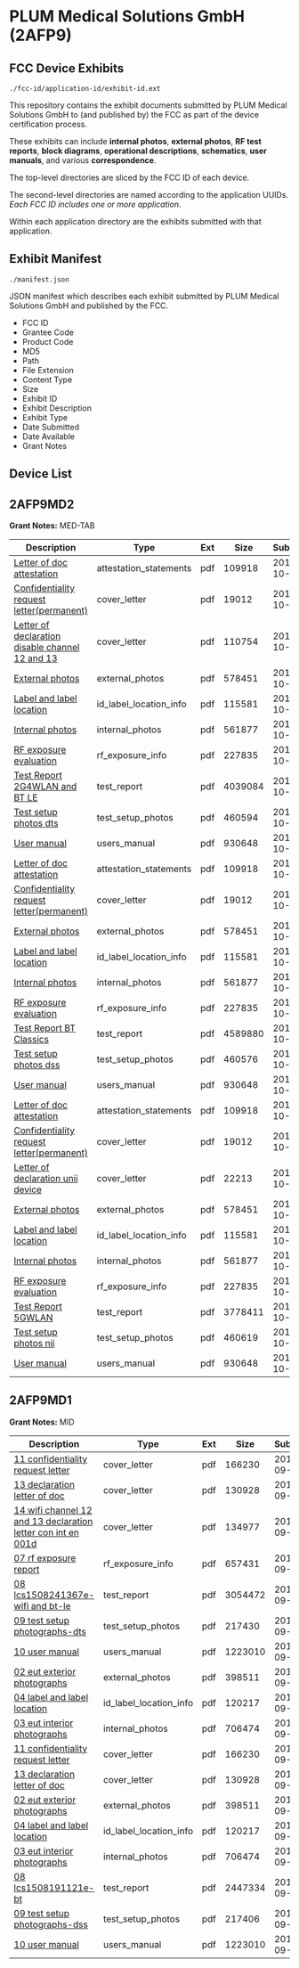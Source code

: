 # PLUM Medical Solutions GmbH (2AFP9)
## FCC Device Exhibits

```
./fcc-id/application-id/exhibit-id.ext
```

This repository contains the exhibit documents submitted by PLUM Medical Solutions GmbH to (and published by) the FCC as part of the device certification process.

These exhibits can include **internal photos**, **external photos**, **RF test reports**, **block diagrams**, **operational descriptions**, **schematics**, **user manuals**, and various **correspondence**.

The top-level directories are sliced by the FCC ID of each device.

The second-level directories are named according to the application UUIDs. *Each FCC ID includes one or more application.*

Within each application directory are the exhibits submitted with that application. 

## Exhibit Manifest

```
./manifest.json
```

JSON manifest which describes each exhibit submitted by PLUM Medical Solutions GmbH and published by the FCC.

- FCC ID
- Grantee Code
- Product Code
- MD5
- Path
- File Extension
- Content Type
- Size
- Exhibit ID
- Exhibit Description
- Exhibit Type
- Date Submitted
- Date Available
- Grant Notes

## Device List
## 2AFP9MD2
**Grant Notes:** MED-TAB

| Description | Type | Ext | Size | Submitted | Available |
| ----------- | ---- | --- | ---- | --------- | --------- |
| [Letter of doc attestation](2AFP9MD2/6390c52e9088e63a45b19bf8643bcdb6/3601110.pdf) | attestation_statements | pdf | 109918 | 2017-10-11 | 2017-10-12 |
| [Confidentiality request letter(permanent)](2AFP9MD2/6390c52e9088e63a45b19bf8643bcdb6/3601106.pdf) | cover_letter | pdf | 19012 | 2017-10-11 | 2017-10-12 |
| [Letter of declaration disable channel 12 and 13](2AFP9MD2/6390c52e9088e63a45b19bf8643bcdb6/3601124.pdf) | cover_letter | pdf | 110754 | 2017-10-11 | 2017-10-12 |
| [External photos](2AFP9MD2/6390c52e9088e63a45b19bf8643bcdb6/3601107.pdf) | external_photos | pdf | 578451 | 2017-10-11 | 2017-10-12 |
| [Label and label location](2AFP9MD2/6390c52e9088e63a45b19bf8643bcdb6/3601109.pdf) | id_label_location_info | pdf | 115581 | 2017-10-11 | 2017-10-12 |
| [Internal photos](2AFP9MD2/6390c52e9088e63a45b19bf8643bcdb6/3601108.pdf) | internal_photos | pdf | 561877 | 2017-10-11 | 2017-10-12 |
| [RF exposure evaluation](2AFP9MD2/6390c52e9088e63a45b19bf8643bcdb6/3601112.pdf) | rf_exposure_info | pdf | 227835 | 2017-10-11 | 2017-10-12 |
| [Test Report 2G4WLAN and BT LE](2AFP9MD2/6390c52e9088e63a45b19bf8643bcdb6/3601129.pdf) | test_report | pdf | 4039084 | 2017-10-11 | 2017-10-12 |
| [Test setup photos dts](2AFP9MD2/6390c52e9088e63a45b19bf8643bcdb6/3601130.pdf) | test_setup_photos | pdf | 460594 | 2017-10-11 | 2017-10-12 |
| [User manual](2AFP9MD2/6390c52e9088e63a45b19bf8643bcdb6/3601116.pdf) | users_manual | pdf | 930648 | 2017-10-11 | 2017-10-12 |
| [Letter of doc attestation](2AFP9MD2/88c2b3e3bd32daca3e6139e34a4cd3ee/3601110.pdf) | attestation_statements | pdf | 109918 | 2017-10-11 | 2017-10-12 |
| [Confidentiality request letter(permanent)](2AFP9MD2/88c2b3e3bd32daca3e6139e34a4cd3ee/3601106.pdf) | cover_letter | pdf | 19012 | 2017-10-11 | 2017-10-12 |
| [External photos](2AFP9MD2/88c2b3e3bd32daca3e6139e34a4cd3ee/3601107.pdf) | external_photos | pdf | 578451 | 2017-10-11 | 2017-10-12 |
| [Label and label location](2AFP9MD2/88c2b3e3bd32daca3e6139e34a4cd3ee/3601109.pdf) | id_label_location_info | pdf | 115581 | 2017-10-11 | 2017-10-12 |
| [Internal photos](2AFP9MD2/88c2b3e3bd32daca3e6139e34a4cd3ee/3601108.pdf) | internal_photos | pdf | 561877 | 2017-10-11 | 2017-10-12 |
| [RF exposure evaluation](2AFP9MD2/88c2b3e3bd32daca3e6139e34a4cd3ee/3601112.pdf) | rf_exposure_info | pdf | 227835 | 2017-10-11 | 2017-10-12 |
| [Test Report BT Classics](2AFP9MD2/88c2b3e3bd32daca3e6139e34a4cd3ee/3601114.pdf) | test_report | pdf | 4589880 | 2017-10-11 | 2017-10-12 |
| [Test setup photos dss](2AFP9MD2/88c2b3e3bd32daca3e6139e34a4cd3ee/3601115.pdf) | test_setup_photos | pdf | 460576 | 2017-10-11 | 2017-10-12 |
| [User manual](2AFP9MD2/88c2b3e3bd32daca3e6139e34a4cd3ee/3601116.pdf) | users_manual | pdf | 930648 | 2017-10-11 | 2017-10-12 |
| [Letter of doc attestation](2AFP9MD2/9a96ed29191da8b074ac2dc556965483/3601110.pdf) | attestation_statements | pdf | 109918 | 2017-10-11 | 2017-10-12 |
| [Confidentiality request letter(permanent)](2AFP9MD2/9a96ed29191da8b074ac2dc556965483/3601106.pdf) | cover_letter | pdf | 19012 | 2017-10-11 | 2017-10-12 |
| [Letter of declaration unii device](2AFP9MD2/9a96ed29191da8b074ac2dc556965483/3601148.pdf) | cover_letter | pdf | 22213 | 2017-10-11 | 2017-10-12 |
| [External photos](2AFP9MD2/9a96ed29191da8b074ac2dc556965483/3601107.pdf) | external_photos | pdf | 578451 | 2017-10-11 | 2017-10-12 |
| [Label and label location](2AFP9MD2/9a96ed29191da8b074ac2dc556965483/3601109.pdf) | id_label_location_info | pdf | 115581 | 2017-10-11 | 2017-10-12 |
| [Internal photos](2AFP9MD2/9a96ed29191da8b074ac2dc556965483/3601108.pdf) | internal_photos | pdf | 561877 | 2017-10-11 | 2017-10-12 |
| [RF exposure evaluation](2AFP9MD2/9a96ed29191da8b074ac2dc556965483/3601112.pdf) | rf_exposure_info | pdf | 227835 | 2017-10-11 | 2017-10-12 |
| [Test Report 5GWLAN](2AFP9MD2/9a96ed29191da8b074ac2dc556965483/3601155.pdf) | test_report | pdf | 3778411 | 2017-10-11 | 2017-10-12 |
| [Test setup photos nii](2AFP9MD2/9a96ed29191da8b074ac2dc556965483/3601156.pdf) | test_setup_photos | pdf | 460619 | 2017-10-11 | 2017-10-12 |
| [User manual](2AFP9MD2/9a96ed29191da8b074ac2dc556965483/3601116.pdf) | users_manual | pdf | 930648 | 2017-10-11 | 2017-10-12 |
## 2AFP9MD1
**Grant Notes:** MID

| Description | Type | Ext | Size | Submitted | Available |
| ----------- | ---- | --- | ---- | --------- | --------- |
| [11 confidentiality request letter](2AFP9MD1/ba7a9c183f434f7681adf9b5879901ec/2748199.pdf) | cover_letter | pdf | 166230 | 2015-09-15 | 2015-09-15 |
| [13 declaration letter of doc](2AFP9MD1/ba7a9c183f434f7681adf9b5879901ec/2748201.pdf) | cover_letter | pdf | 130928 | 2015-09-15 | 2015-09-15 |
| [14 wifi channel 12 and 13 declaration letter con int en 001d](2AFP9MD1/ba7a9c183f434f7681adf9b5879901ec/2748206.pdf) | cover_letter | pdf | 134977 | 2015-09-15 | 2015-09-15 |
| [07 rf exposure report](2AFP9MD1/ba7a9c183f434f7681adf9b5879901ec/2748205.pdf) | rf_exposure_info | pdf | 657431 | 2015-09-15 | 2015-09-15 |
| [08 lcs1508241367e-wifi and bt-le](2AFP9MD1/ba7a9c183f434f7681adf9b5879901ec/2748196.pdf) | test_report | pdf | 3054472 | 2015-09-15 | 2015-09-15 |
| [09 test setup photographs-dts](2AFP9MD1/ba7a9c183f434f7681adf9b5879901ec/2748197.pdf) | test_setup_photos | pdf | 217430 | 2015-09-15 | 2015-09-15 |
| [10 user manual](2AFP9MD1/ba7a9c183f434f7681adf9b5879901ec/2748198.pdf) | users_manual | pdf | 1223010 | 2015-09-15 | 2015-09-15 |
| [02 eut exterior photographs](2AFP9MD1/ba7a9c183f434f7681adf9b5879901ec/2748209.pdf) | external_photos | pdf | 398511 | 2015-09-15 | 2015-09-15 |
| [04 label and label location](2AFP9MD1/ba7a9c183f434f7681adf9b5879901ec/2748202.pdf) | id_label_location_info | pdf | 120217 | 2015-09-15 | 2015-09-15 |
| [03 eut interior photographs](2AFP9MD1/ba7a9c183f434f7681adf9b5879901ec/2748208.pdf) | internal_photos | pdf | 706474 | 2015-09-15 | 2015-09-15 |
| [11 confidentiality request letter](2AFP9MD1/e25d45e7a1104d96964c340208213c2b/2748199.pdf) | cover_letter | pdf | 166230 | 2015-09-15 | 2015-09-15 |
| [13 declaration letter of doc](2AFP9MD1/e25d45e7a1104d96964c340208213c2b/2748201.pdf) | cover_letter | pdf | 130928 | 2015-09-15 | 2015-09-15 |
| [02 eut exterior photographs](2AFP9MD1/e25d45e7a1104d96964c340208213c2b/2748209.pdf) | external_photos | pdf | 398511 | 2015-09-15 | 2015-09-15 |
| [04 label and label location](2AFP9MD1/e25d45e7a1104d96964c340208213c2b/2748202.pdf) | id_label_location_info | pdf | 120217 | 2015-09-15 | 2015-09-15 |
| [03 eut interior photographs](2AFP9MD1/e25d45e7a1104d96964c340208213c2b/2748208.pdf) | internal_photos | pdf | 706474 | 2015-09-15 | 2015-09-15 |
| [08 lcs1508191121e-bt](2AFP9MD1/e25d45e7a1104d96964c340208213c2b/2748218.pdf) | test_report | pdf | 2447334 | 2015-09-15 | 2015-09-15 |
| [09 test setup photographs-dss](2AFP9MD1/e25d45e7a1104d96964c340208213c2b/2748210.pdf) | test_setup_photos | pdf | 217406 | 2015-09-15 | 2015-09-15 |
| [10 user manual](2AFP9MD1/e25d45e7a1104d96964c340208213c2b/2748198.pdf) | users_manual | pdf | 1223010 | 2015-09-15 | 2015-09-15 |
